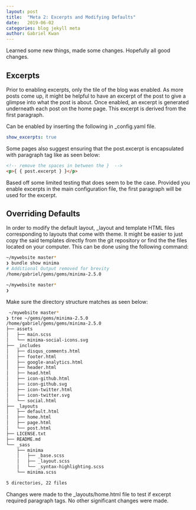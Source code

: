 ```yaml
---
layout: post
title:  "Meta 2: Excerpts and Modifying Defaults"
date:   2019-06-02 
categories: blog jekyll meta 
author: Gabriel Kwan
---
```


Learned some new things, made some changes. Hopefully all good changes.


## Excerpts

Prior to enabling excerpts, only the tile of the blog was enabled. As more posts come up, it might be helpful to have an excerpt of the post to give a glimpse into what the post is about. Once enabled, an excerpt is generated underneath each post on the home page. This excerpt is derived from the first paragraph.

Can be enabled by inserting the following in _config.yaml file.

```YAML
show_excerpts: true
```

Some pages also suggest ensuring that the post.excerpt is encapsulated with paragraph tag like as seen below:

~~~HTML
<!-- remove the spaces in between the }  -->
<p>{ { post.excerpt } }</p>
~~~~

Based off some limited testing that does seem to be the case. Provided you enable excerpts in the main configuration file, the first paragraph will be used for the excerpt.

## Overriding Defaults

In order to modify the default layout, _layout and template HTML files corresponding to layouts that come with theme. It might be easier to just copy the said templates directly from the git repository or find the the files located on your computer. This can be done using the following command:

~~~BASH
~/mywebsite master*
❯ bundle show minima
# Additional Output removed for brevity 
/home/gabriel/gems/gems/minima-2.5.0

~/mywebsite master*
❯
~~~~

Make sure the directory structure matches as seen below:

~~~BASH
 ~/mywebsite master*
❯ tree ~/gems/gems/minima-2.5.0
/home/gabriel/gems/gems/minima-2.5.0
├── assets
│   ├── main.scss
│   └── minima-social-icons.svg
├── _includes
│   ├── disqus_comments.html
│   ├── footer.html
│   ├── google-analytics.html
│   ├── header.html
│   ├── head.html
│   ├── icon-github.html
│   ├── icon-github.svg
│   ├── icon-twitter.html
│   ├── icon-twitter.svg
│   └── social.html
├── _layouts
│   ├── default.html
│   ├── home.html
│   ├── page.html
│   └── post.html
├── LICENSE.txt
├── README.md
└── _sass
    ├── minima
    │   ├── _base.scss
    │   ├── _layout.scss
    │   └── _syntax-highlighting.scss
    └── minima.scss

5 directories, 22 files

~~~

Changes were made to the _layouts/home.html file to test if excerpt required paragraph tags. No other significant changes were made.
